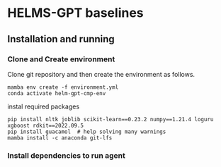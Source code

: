# HELMS-GPT baselines

## Installation and running
### Clone and Create environment
Clone git repository and then create the environment as follows.

```commandline
mamba env create -f environment.yml
conda activate helm-gpt-cmp-env
```

instal required packages
```commandline
pip install nltk joblib scikit-learn==0.23.2 numpy==1.21.4 loguru xgboost rdkit==2022.09.5
pip install guacamol  # help solving many warnings
mamba install -c anaconda git-lfs
```

### Install dependencies to run agent


